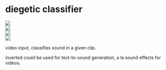 # diegetic classifier

![](https://img.shields.io/badge/tag-text_to_sound-lightgrey)  
![](https://img.shields.io/badge/tag-experimental-lightgrey)  
![](https://img.shields.io/badge/tag-classification-lightgrey)  
![](https://img.shields.io/badge/tag-audio-lightgrey)


video input, classifies sound in a given clip.

inverted could be used for text-to-sound generation, a la sound effects for videos.

